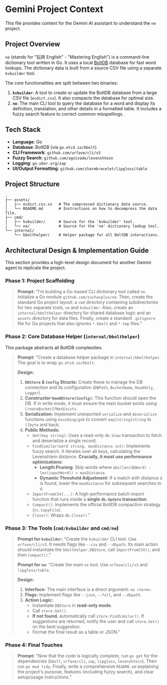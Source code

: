 # Gemini Project Context

This file provides context for the Gemini AI assistant to understand the `ne` project.

## Project Overview

`ne` (stands for "玩转 English" - "Mastering English") is a command-line dictionary tool written in Go. It uses a local [BoltDB](https://github.com/etcd-io/bbolt) database for fast word lookups. The dictionary data is built from a source CSV file using a separate `kvbuilder` tool.

The core functionalities are split between two binaries:
1.  **`kvbuilder`**: A tool to create or update the BoltDB database from a large CSV file (`ecdict.csv`). It also compacts the database for optimal size.
2.  **`ne`**: The main CLI tool to query the database for a word and display its definition, translation, and other details in a formatted table. It includes a fuzzy search feature to correct common misspellings.

## Tech Stack

-   **Language**: Go
-   **Database**: BoltDB (via `go.etcd.io/bbolt`)
-   **CLI Framework**: `github.com/urfave/cli/v3`
-   **Fuzzy Search**: `github.com/agnivade/levenshtein`
-   **Logging**: `go.uber.org/zap`
-   **UI/Output Formatting**: `github.com/charmbracelet/lipgloss/table`

## Project Structure

```
.
├── assets/
│   ├── ecdict.csv.xz   # The compressed dictionary data source.
│   └── README.md       # Instructions on how to decompress the data file.
├── cmd/
│   ├── kvbuilder/      # Source for the 'kvbuilder' tool.
│   └── ne/             # Source for the 'ne' dictionary lookup tool.
└── internal/
    └── bbolthelper/    # Helper package for all BoltDB interactions.
```

## Architectural Design & Implementation Guide

This section provides a high-level design document for another Gemini agent to replicate the project.

### Phase 1: Project Scaffolding

> **Prompt:** "I'm building a Go-based CLI dictionary tool called `ne`. Initialize a Go module `github.com/suchasplus/ne`. Then, create the standard Go project layout: a `cmd` directory containing subdirectories for two separate tools, `ne` and `kvbuilder`. Also, create an `internal/bbolthelper` directory for shared database logic and an `assets` directory for data files. Finally, create a standard `.gitignore` file for Go projects that also ignores `*.bbolt` and `*.tmp` files."

### Phase 2: Core Database Helper (`internal/bbolthelper`)

This package abstracts all BoltDB complexities.

> **Prompt:** "Create a database helper package in `internal/bbolthelper`. The goal is to wrap `go.etcd.io/bbolt`.
>
> **Design:**
> 1.  **`DBStore` & `Config` Structs:** Create these to manage the DB connection and its configuration (`DBPath`, `BucketName`, `ReadOnly`, `Logger`).
> 2.  **Constructor `NewDBStore(Config)`:** This function should open the DB. If in write mode, it must ensure the main bucket exists using `CreateBucketIfNotExists`.
> 3.  **Serialization:** Implement unexported `serialize` and `deserialize` functions using `encoding/gob` to convert `map[string]string` to `[]byte` and back.
> 4.  **Public Methods:**
>     -   `Get(key string)`: Uses a read-only `db.View` transaction to fetch and deserialize a single record.
>     -   `FindSimilar(word string, maxDistance int)`: Implements fuzzy search. It iterates over all keys, calculating the Levenshtein distance. **Crucially, it must use performance optimizations**:
>         -   **Length Pruning**: Skip words where `abs(len(dbWord) - len(inputWord)) > maxDistance`.
>         -   **Dynamic Threshold Adjustment**: If a match with distance `d` is found, lower the `maxDistance` for subsequent searches to `d`.
>     -   `ImportFromCSV(...)`: A high-performance batch import function that runs inside a **single `db.Update` transaction**.
>     -   `Compact()`: Implements the official BoltDB compaction strategy (`tx.CopyFile`).
>     -   `Close()`: Wraps `db.Close()`."

### Phase 3: The Tools (`cmd/kvbuilder` and `cmd/ne`)

> **Prompt for `kvbuilder`:** "Create the `kvbuilder` CLI tool. Use `urfave/cli/v3`. It needs flags like `--csv` and `--dbpath`. Its main action should instantiate the `bbolthelper.DBStore`, call `ImportFromCSV()`, and then `Compact()`."
>
> **Prompt for `ne`:** "Create the main `ne` tool. Use `urfave/cli/v3` and `lipgloss/table`.
>
> **Design:**
> 1.  **Interface:** The main interface is a direct argument: `ne <term>`.
> 2.  **Flags:** Implement flags like `--json`, `--full`, and `--dbpath`.
> 3.  **Action Logic:**
>     -   Instantiate `DBStore` in **read-only mode**.
>     -   Call `store.Get()`.
>     -   **If not found**, automatically call `store.FindSimilar()`. If suggestions are returned, notify the user and call `store.Get()` on the best suggestion.
>     -   Format the final result as a table or JSON."

### Phase 4: Final Touches

> **Prompt:** "Now that the code is logically complete, run `go get` for the dependencies (`bbolt`, `urfave/cli`, `zap`, `lipgloss`, `levenshtein`). Then run `go mod tidy`. Finally, write a comprehensive `README.md` explaining the project's purpose, features (including fuzzy search), and clear setup/usage instructions."
